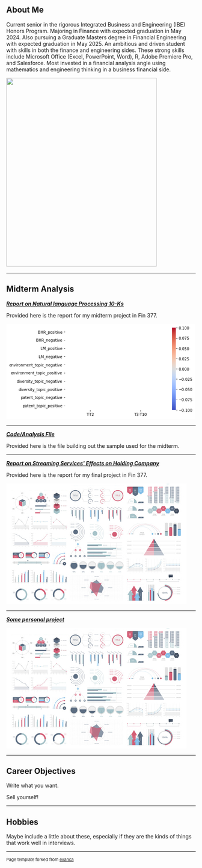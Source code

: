 ## About Me

Current senior in the rigorous Integrated Business and Engineering (IBE) Honors Program. Majoring in Finance with expected graduation in May 2024. Also pursuing a Graduate Masters degree in Financial Engineering with expected graduation in May 2025. An ambitious and driven student with skills in both the finance and engineering sides. These strong skills include Microsoft Office (Excel, PowerPoint, Word), R, Adobe Premiere Pro, and Salesforce. Most invested in a financial analysis angle using mathematics and engineering thinking in a business financial side.

<!-- Upload your own photo and change the path -->

<img src="images/Nice_Photo.JPG?raw=true" width="400" height="500">

---

## Midterm Analysis

<!-- You can link to other websites, PDFs in this repo, and other pages in this repo -->

_**[Report on Natural language Processing 10-Ks](report)**_

Provided here is the report for my midterm project in Fin 377. 

<img src="images/output_13_2.png?raw=true"/>

---

_**[Code/Analysis File](build_sample)**_

Provided here is the file building out the sample used for the midterm.

---

_**[Report on Streaming Services' Effects on Holding Company](NA)**_

Provided here is the report for my final project in Fin 377.

<img src="images/dummy_thumbnail.jpg?raw=true"/>

---

_**[Some personal project](/pdf/sample_presentation.pdf)**_

<img src="images/dummy_thumbnail.jpg?raw=true"/>

---

## Career Objectives

Write what you want. 

Sell yourself!

---

## Hobbies

Maybe include a little about these, especially if they are the kinds of things that work well in interviews.

---
<p style="font-size:11px">Page template forked from <a href="https://github.com/evanca/quick-portfolio">evanca</a></p>
<!-- Remove above link if you don't want to attibute -->
